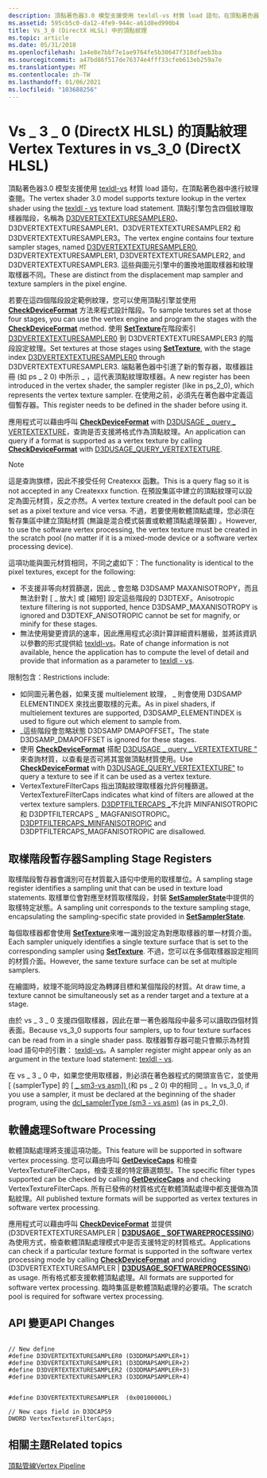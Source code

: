 ```yaml
---
description: 頂點著色器3.0 模型支援使用 texldl-vs 材質 load 語句，在頂點著色器中進行紋理查閱。
ms.assetid: 595cb5c0-da12-4fe9-944c-a61d8ed990b4
title: Vs_3_0 (DirectX HLSL) 中的頂點紋理
ms.topic: article
ms.date: 05/31/2018
ms.openlocfilehash: 1a4e8e7bbf7e1ae9764fe5b30647f318dfaeb3ba
ms.sourcegitcommit: a47bd86f517de76374e4fff33cfeb613eb259a7e
ms.translationtype: MT
ms.contentlocale: zh-TW
ms.lasthandoff: 01/06/2021
ms.locfileid: "103688256"
---
```

# <a name="vertex-textures-in-vs_3_0-directx-hlsl"></a><span data-ttu-id="c3a14-103">Vs \_ 3 \_ 0 (DirectX HLSL) 的頂點紋理</span><span class="sxs-lookup"><span data-stu-id="c3a14-103">Vertex Textures in vs\_3\_0 (DirectX HLSL)</span></span>

<span data-ttu-id="c3a14-104">頂點著色器3.0 模型支援使用 [texldl-vs](../direct3dhlsl/texldl---vs.md) 材質 load 語句，在頂點著色器中進行紋理查閱。</span><span class="sxs-lookup"><span data-stu-id="c3a14-104">The vertex shader 3.0 model supports texture lookup in the vertex shader using the [texldl - vs](../direct3dhlsl/texldl---vs.md) texture load statement.</span></span> <span data-ttu-id="c3a14-105">頂點引擎包含四個紋理取樣器階段，名稱為 [D3DVERTEXTEXTURESAMPLER0](d3dvertextexturesampler.md)、D3DVERTEXTEXTURESAMPLER1、D3DVERTEXTEXTURESAMPLER2 和 D3DVERTEXTEXTURESAMPLER3。</span><span class="sxs-lookup"><span data-stu-id="c3a14-105">The vertex engine contains four texture sampler stages, named [D3DVERTEXTEXTURESAMPLER0](d3dvertextexturesampler.md), D3DVERTEXTEXTURESAMPLER1, D3DVERTEXTEXTURESAMPLER2, and D3DVERTEXTEXTURESAMPLER3.</span></span> <span data-ttu-id="c3a14-106">這些與圖元引擎中的置換地圖取樣器和紋理取樣器不同。</span><span class="sxs-lookup"><span data-stu-id="c3a14-106">These are distinct from the displacement map sampler and texture samplers in the pixel engine.</span></span>

<span data-ttu-id="c3a14-107">若要在這四個階段設定範例紋理，您可以使用頂點引擎並使用 [**CheckDeviceFormat**](/windows/desktop/api) 方法來程式設計階段。</span><span class="sxs-lookup"><span data-stu-id="c3a14-107">To sample textures set at those four stages, you can use the vertex engine and program the stages with the [**CheckDeviceFormat**](/windows/desktop/api) method.</span></span> <span data-ttu-id="c3a14-108">使用 [**SetTexture**](/windows/win32/api/d3d9helper/nf-d3d9helper-idirect3ddevice9-settexture)在階段索引 [D3DVERTEXTEXTURESAMPLER0](d3dvertextexturesampler.md) 到 D3DVERTEXTEXTURESAMPLER3 的階段設定紋理。</span><span class="sxs-lookup"><span data-stu-id="c3a14-108">Set textures at those stages using [**SetTexture**](/windows/win32/api/d3d9helper/nf-d3d9helper-idirect3ddevice9-settexture), with the stage index [D3DVERTEXTEXTURESAMPLER0](d3dvertextexturesampler.md) through D3DVERTEXTEXTURESAMPLER3.</span></span> <span data-ttu-id="c3a14-109">端點著色器中引進了新的暫存器，取樣器註冊 (如 ps \_ 2 0) 中所示 \_ ，這代表頂點紋理取樣器。</span><span class="sxs-lookup"><span data-stu-id="c3a14-109">A new register has been introduced in the vertex shader, the sampler register (like in ps\_2\_0), which represents the vertex texture sampler.</span></span> <span data-ttu-id="c3a14-110">在使用之前，必須先在著色器中定義這個暫存器。</span><span class="sxs-lookup"><span data-stu-id="c3a14-110">This register needs to be defined in the shader before using it.</span></span>

<span data-ttu-id="c3a14-111">應用程式可以藉由呼叫 [**CheckDeviceFormat**](/windows/desktop/api) with [D3DUSAGE \_ query \_ VERTEXTEXTURE](d3dusage-query.md)，查詢是否支援將格式作為頂點紋理。</span><span class="sxs-lookup"><span data-stu-id="c3a14-111">An application can query if a format is supported as a vertex texture by calling [**CheckDeviceFormat**](/windows/desktop/api) with [D3DUSAGE\_QUERY\_VERTEXTEXTURE](d3dusage-query.md).</span></span>

> [!Note]  
> <span data-ttu-id="c3a14-112">這是查詢旗標，因此不接受任何 Createxxx 函數。</span><span class="sxs-lookup"><span data-stu-id="c3a14-112">This is a query flag so it is not accepted in any Createxxx function.</span></span> <span data-ttu-id="c3a14-113">在預設集區中建立的頂點紋理可以設定為圖元材質，反之亦然。</span><span class="sxs-lookup"><span data-stu-id="c3a14-113">A vertex texture created in the default pool can be set as a pixel texture and vice versa.</span></span> <span data-ttu-id="c3a14-114">不過，若要使用軟體頂點處理，您必須在暫存集區中建立頂點材質 (無論是混合模式裝置或軟體頂點處理裝置) 。</span><span class="sxs-lookup"><span data-stu-id="c3a14-114">However, to use the software vertex processing, the vertex texture must be created in the scratch pool (no matter if it is a mixed-mode device or a software vertex processing device).</span></span>

 

<span data-ttu-id="c3a14-115">這項功能與圖元材質相同，不同之處如下：</span><span class="sxs-lookup"><span data-stu-id="c3a14-115">The functionality is identical to the pixel textures, except for the following:</span></span>

-   <span data-ttu-id="c3a14-116">不支援非等向材質篩選，因此 \_ 會忽略 D3DSAMP MAXANISOTROPY，而且無法針對 [ \_ 放大] 或 [縮短] 設定這些階段的 D3DTEXF。</span><span class="sxs-lookup"><span data-stu-id="c3a14-116">Anisotropic texture filtering is not supported, hence D3DSAMP\_MAXANISOTROPY is ignored and D3DTEXF\_ANISOTROPIC cannot be set for magnify, or minify for these stages.</span></span>
-   <span data-ttu-id="c3a14-117">無法使用變更資訊的速率，因此應用程式必須計算詳細資料層級，並將該資訊以參數的形式提供給 [texldl-vs](../direct3dhlsl/texldl---vs.md)。</span><span class="sxs-lookup"><span data-stu-id="c3a14-117">Rate of change information is not available, hence the application has to compute the level of detail and provide that information as a parameter to [texldl - vs](../direct3dhlsl/texldl---vs.md).</span></span>

<span data-ttu-id="c3a14-118">限制包含：</span><span class="sxs-lookup"><span data-stu-id="c3a14-118">Restrictions include:</span></span>

-   <span data-ttu-id="c3a14-119">如同圖元著色器，如果支援 multielement 紋理， \_ 則會使用 D3DSAMP ELEMENTINDEX 來找出要取樣的元素。</span><span class="sxs-lookup"><span data-stu-id="c3a14-119">As in pixel shaders, if multielement textures are supported, D3DSAMP\_ELEMENTINDEX is used to figure out which element to sample from.</span></span>
-   <span data-ttu-id="c3a14-120">\_這些階段會忽略狀態 D3DSAMP DMAPOFFSET。</span><span class="sxs-lookup"><span data-stu-id="c3a14-120">The state D3DSAMP\_DMAPOFFSET is ignored for these stages.</span></span>
-   <span data-ttu-id="c3a14-121">使用 [**CheckDeviceFormat**](/windows/desktop/api) 搭配 [D3DUSAGE \_ query \_ VERTEXTEXTURE "](d3dusage-query.md) 來查詢材質，以查看是否可將其當做頂點材質使用。</span><span class="sxs-lookup"><span data-stu-id="c3a14-121">Use [**CheckDeviceFormat**](/windows/desktop/api) with [D3DUSAGE\_QUERY\_VERTEXTEXTURE"](d3dusage-query.md) to query a texture to see if it can be used as a vertex texture.</span></span>
-   <span data-ttu-id="c3a14-122">VertexTextureFilterCaps 指出頂點紋理取樣器允許何種篩選。</span><span class="sxs-lookup"><span data-stu-id="c3a14-122">VertexTextureFilterCaps indicates what kind of filters are allowed at the vertex texture samplers.</span></span> <span data-ttu-id="c3a14-123">[D3DPTFILTERCAPS \_](d3dptfiltercaps.md)不允許 MINFANISOTROPIC 和 D3DPTFILTERCAPS \_ MAGFANISOTROPIC。</span><span class="sxs-lookup"><span data-stu-id="c3a14-123">[D3DPTFILTERCAPS\_MINFANISOTROPIC](d3dptfiltercaps.md) and D3DPTFILTERCAPS\_MAGFANISOTROPIC are disallowed.</span></span>

## <a name="sampling-stage-registers"></a><span data-ttu-id="c3a14-124">取樣階段暫存器</span><span class="sxs-lookup"><span data-stu-id="c3a14-124">Sampling Stage Registers</span></span>

<span data-ttu-id="c3a14-125">取樣階段暫存器會識別可在材質載入語句中使用的取樣單位。</span><span class="sxs-lookup"><span data-stu-id="c3a14-125">A sampling stage register identifies a sampling unit that can be used in texture load statements.</span></span> <span data-ttu-id="c3a14-126">取樣單位會對應至材質取樣階段，封裝 [**SetSamplerState**](/windows/win32/api/d3d9helper/nf-d3d9helper-idirect3ddevice9-setsamplerstate)中提供的取樣特定狀態。</span><span class="sxs-lookup"><span data-stu-id="c3a14-126">A sampling unit corresponds to the texture sampling stage, encapsulating the sampling-specific state provided in [**SetSamplerState**](/windows/win32/api/d3d9helper/nf-d3d9helper-idirect3ddevice9-setsamplerstate).</span></span>

<span data-ttu-id="c3a14-127">每個取樣器都會使用 [**SetTexture**](/windows/win32/api/d3d9helper/nf-d3d9helper-idirect3ddevice9-settexture)來唯一識別設定為對應取樣器的單一材質介面。</span><span class="sxs-lookup"><span data-stu-id="c3a14-127">Each sampler uniquely identifies a single texture surface that is set to the corresponding sampler using [**SetTexture**](/windows/win32/api/d3d9helper/nf-d3d9helper-idirect3ddevice9-settexture).</span></span> <span data-ttu-id="c3a14-128">不過，您可以在多個取樣器設定相同的材質介面。</span><span class="sxs-lookup"><span data-stu-id="c3a14-128">However, the same texture surface can be set at multiple samplers.</span></span>

<span data-ttu-id="c3a14-129">在繪圖時，紋理不能同時設定為轉譯目標和某個階段的材質。</span><span class="sxs-lookup"><span data-stu-id="c3a14-129">At draw time, a texture cannot be simultaneously set as a render target and a texture at a stage.</span></span>

<span data-ttu-id="c3a14-130">由於 vs \_ 3 \_ 0 支援四個取樣器，因此在單一著色器階段中最多可以讀取四個材質表面。</span><span class="sxs-lookup"><span data-stu-id="c3a14-130">Because vs\_3\_0 supports four samplers, up to four texture surfaces can be read from in a single shader pass.</span></span> <span data-ttu-id="c3a14-131">取樣器暫存器可能只會顯示為材質 load 語句中的引數： [texldl-vs](../direct3dhlsl/texldl---vs.md)。</span><span class="sxs-lookup"><span data-stu-id="c3a14-131">A sampler register might appear only as an argument in the texture load statement: [texldl - vs](../direct3dhlsl/texldl---vs.md).</span></span>

<span data-ttu-id="c3a14-132">在 vs \_ 3 \_ 0 中，如果您使用取樣器，則必須在著色器程式的開頭宣告它，並使用 [ (samplerType] 的 [ [ \_ sm3-vs asm]) ](../direct3dhlsl/dcl-samplertype---vs.md) (和 ps \_ 2 0) 中的相同 \_ 。</span><span class="sxs-lookup"><span data-stu-id="c3a14-132">In vs\_3\_0, if you use a sampler, it must be declared at the beginning of the shader program, using the [dcl\_samplerType (sm3 - vs asm)](../direct3dhlsl/dcl-samplertype---vs.md) (as in ps\_2\_0).</span></span>

## <a name="software-processing"></a><span data-ttu-id="c3a14-133">軟體處理</span><span class="sxs-lookup"><span data-stu-id="c3a14-133">Software Processing</span></span>

<span data-ttu-id="c3a14-134">軟體頂點處理將支援這項功能。</span><span class="sxs-lookup"><span data-stu-id="c3a14-134">This feature will be supported in software vertex processing.</span></span> <span data-ttu-id="c3a14-135">您可以藉由呼叫 [**GetDeviceCaps**](/windows/win32/api/d3d9helper/nf-d3d9helper-idirect3ddevice9-getdevicecaps) 和檢查 VertexTextureFilterCaps，檢查支援的特定篩選類型。</span><span class="sxs-lookup"><span data-stu-id="c3a14-135">The specific filter types supported can be checked by calling [**GetDeviceCaps**](/windows/win32/api/d3d9helper/nf-d3d9helper-idirect3ddevice9-getdevicecaps) and checking VertexTextureFilterCaps.</span></span> <span data-ttu-id="c3a14-136">所有已發佈的材質格式在軟體頂點處理中都支援做為頂點紋理。</span><span class="sxs-lookup"><span data-stu-id="c3a14-136">All published texture formats will be supported as vertex textures in software vertex processing.</span></span>

<span data-ttu-id="c3a14-137">應用程式可以藉由呼叫 [**CheckDeviceFormat**](/windows/desktop/api) 並提供 (D3DVERTEXTEXTURESAMPLER \| [**D3DUSAGE \_ SOFTWAREPROCESSING**](d3dusage.md)) 為使用方式，檢查軟體頂點處理模式中是否支援特定的材質格式。</span><span class="sxs-lookup"><span data-stu-id="c3a14-137">Applications can check if a particular texture format is supported in the software vertex processing mode by calling [**CheckDeviceFormat**](/windows/desktop/api) and providing (D3DVERTEXTEXTURESAMPLER \| [**D3DUSAGE\_SOFTWAREPROCESSING**](d3dusage.md)) as usage.</span></span> <span data-ttu-id="c3a14-138">所有格式都支援軟體頂點處理。</span><span class="sxs-lookup"><span data-stu-id="c3a14-138">All formats are supported for software vertex processing.</span></span> <span data-ttu-id="c3a14-139">臨時集區是軟體頂點處理的必要項。</span><span class="sxs-lookup"><span data-stu-id="c3a14-139">The scratch pool is required for software vertex processing.</span></span>

## <a name="api-changes"></a><span data-ttu-id="c3a14-140">API 變更</span><span class="sxs-lookup"><span data-stu-id="c3a14-140">API Changes</span></span>


```
   
// New define
#define D3DVERTEXTEXTURESAMPLER0 (D3DDMAPSAMPLER+1)
#define D3DVERTEXTEXTURESAMPLER1 (D3DDMAPSAMPLER+2)
#define D3DVERTEXTEXTURESAMPLER2 (D3DDMAPSAMPLER+3)
#define D3DVERTEXTEXTURESAMPLER3 (D3DDMAPSAMPLER+4)
    

#define D3DVERTEXTEXTURESAMPLER  (0x00100000L)

// New caps field in D3DCAPS9
DWORD VertexTextureFilterCaps;
```



## <a name="related-topics"></a><span data-ttu-id="c3a14-141">相關主題</span><span class="sxs-lookup"><span data-stu-id="c3a14-141">Related topics</span></span>

<dl> <dt>

[<span data-ttu-id="c3a14-142">頂點管線</span><span class="sxs-lookup"><span data-stu-id="c3a14-142">Vertex Pipeline</span></span>](vertex-pipeline.md)
</dt> </dl>

 

 
